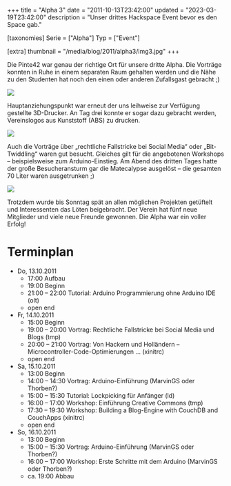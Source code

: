 +++
title = "Alpha 3"
date = "2011-10-13T23:42:00"
updated = "2023-03-19T23:42:00"
description = "Unser drittes Hackspace Event bevor es den Space gab."

[taxonomies]
Serie = ["Alpha"]
Typ = ["Event"]

[extra]
thumbnail = "/media/blog/2011/alpha3/img3.jpg"
+++

Die Pinte42 war genau der richtige Ort für unsere dritte Alpha. Die Vorträge
konnten in Ruhe in einem separaten Raum gehalten werden und die Nähe zu den
Studenten hat noch den einen oder anderen Zufallsgast gebracht ;)

![](/media/blog/2011/alpha3/img1.jpg)

Hauptanziehungspunkt war erneut der uns leihweise zur Verfügung gestellte
3D-Drucker.
An Tag drei konnte er sogar dazu gebracht werden, Vereinslogos aus Kunststoff
(ABS) zu drucken.

![](/media/blog/2011/alpha3/img2.jpg)

Auch die Vorträge über „rechtliche Fallstricke bei Social Media“ oder
„Bit-Twiddling“ waren gut besucht. Gleiches gilt für die angebotenen Workshops
– beispielsweise zum Arduino-Einstieg. Am Abend des dritten Tages hatte der
große Besucheransturm gar die Matecalypse ausgelöst – die gesamten 70 Liter
waren ausgetrunken ;)

![](/media/blog/2011/alpha3/img3.jpg)

Trotzdem wurde bis Sonntag spät an allen möglichen Projekten getüftelt und
Interessenten das Löten beigebracht. Der Verein hat fünf neue Mitglieder und
viele neue Freunde gewonnen. Die Alpha war ein voller Erfolg!

# Terminplan

* Do, 13.10.2011
   * 17:00 Aufbau
   * 19:00 Beginn
   * 21:00 – 22:00 Tutorial: Arduino Programmierung ohne Arduino IDE (olt)
   * open end
* Fr, 14.10.2011
   * 15:00 Beginn
   * 19:00 – 20:00 Vortrag: Rechtliche Fallstricke bei Social Media und Blogs (tmp)
   * 20:00 – 21:00 Vortrag: Von Hackern und Holländern – Microcontroller-Code-Optimierungen ... (xinitrc)
   * open end
* Sa, 15.10.2011
   * 13:00 Beginn
   * 14:00 – 14:30 Vortrag: Arduino-Einführung (MarvinGS oder Thorben?)
   * 15:00 – 15:30 Tutorial: Lockpicking für Anfänger (ld)
   * 16:00 – 17:00 Workshop: Einführung Creative Commons (tmp)
   * 17:30 – 19:30 Workshop: Building a Blog-Engine with CouchDB and CouchApps (xinitrc)
   * open end
* So, 16.10.2011
   * 13:00 Beginn
   * 15:00 – 15:30 Vortrag: Arduino-Einführung (MarvinGS oder Thorben?)
   * 16:00 – 17:00 Workshop: Erste Schritte mit dem Arduino (MarvinGS oder Thorben?)
   * ca. 19:00 Abbau 
